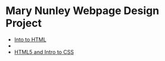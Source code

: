 # Mary Nunley Webpage Design Project

<ul>
<li><a href="intro_to_html/index.html" target="blank" >Into to HTML<a><li>
<li><a href="HTML5_to_intro-css/index.html" target="blank" >HTML5 and Intro to CSS</a></li>
</ul>